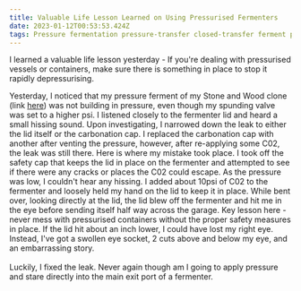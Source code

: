 ```yaml
---
title: Valuable Life Lesson Learned on Using Pressurised Fermenters
date: 2023-01-12T00:53:53.424Z
tags: Pressure fermentation pressure-transfer closed-transfer ferment pressurised
---
```

I﻿ learned a valuable life lesson yesterday - If you're dealing with pressurised vessels or containers, make sure there is something in place to stop it rapidly depressurising.

Y﻿esterday, I noticed that my pressure ferment of my Stone and Wood clone (link [here](https://krakenbrewing.netlify.app/post/2022-12-27-stone-wood-clone-3/)) was not building in pressure, even though my spunding valve was set to a higher psi. I listened closely to the fermenter lid and heard a small hissing sound. Upon investigating, I narrowed down the leak to either the lid itself or the carbonation cap. I replaced the carbonation cap with another after venting the pressure, however, after re-applying some C02, the leak was still there. Here is where my mistake took place. I took off the safety cap that keeps the lid in place on the fermenter and attempted to see if there were any cracks or places the C02 could escape. As the pressure was low, I couldn't hear any hissing. I added about 10psi of C02 to the fermenter and loosely held my hand on the lid to keep it in place. While bent over, looking directly at the lid, the lid blew off the fermenter and hit me in the eye before sending itself half way across the garage. Key lesson here - never mess with pressurised containers without the proper safety measures in place. If the lid hit about an inch lower, I could have lost my right eye. Instead, I've got a swollen eye socket, 2 cuts above and below my eye, and an embarrassing story.\
\
L﻿uckily, I fixed the leak. Never again though am I going to apply pressure and stare directly into the main exit port of a fermenter.